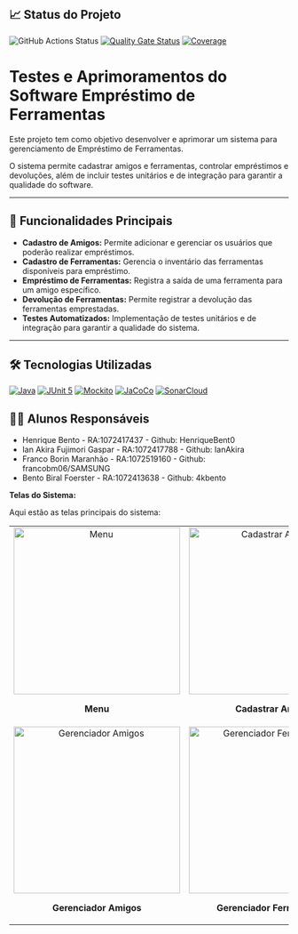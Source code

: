 
## 📈 Status do Projeto

![GitHub Actions Status](https://github.com/HenriqueBent0/a3_unisul/workflows/Integra%C3%A7%C3%A3o%20cont%C3%ADnua%20de%20Java%20com%20Maven%20e%20SonarCloud/badge.svg) [![Quality Gate Status](https://sonarcloud.io/api/project_badges/measure?project=HenriqueBent0_a3_unisul&metric=alert_status)](https://sonarcloud.io/summary/new_code?id=HenriqueBent0_a3_unisul) [![Coverage](https://sonarcloud.io/api/project_badges/measure?project=HenriqueBent0_a3_unisul&metric=coverage)](https://sonarcloud.io/component_measures?id=HenriqueBent0_a3_unisul&metric=coverage)


# Testes e Aprimoramentos do Software Empréstimo de Ferramentas

Este projeto tem como objetivo desenvolver e aprimorar um sistema para gerenciamento de Empréstimo de Ferramentas.

O sistema permite cadastrar amigos e ferramentas, controlar empréstimos e devoluções, além de incluir testes unitários e de integração para garantir a qualidade do software.

---

## 🚀 Funcionalidades Principais

- **Cadastro de Amigos:** Permite adicionar e gerenciar os usuários que poderão realizar empréstimos.
- **Cadastro de Ferramentas:** Gerencia o inventário das ferramentas disponíveis para empréstimo.
- **Empréstimo de Ferramentas:** Registra a saída de uma ferramenta para um amigo específico.
- **Devolução de Ferramentas:** Permite registrar a devolução das ferramentas emprestadas.
- **Testes Automatizados:** Implementação de testes unitários e de integração para garantir a qualidade do sistema.

---

## 🛠️ Tecnologias Utilizadas

[![Java](https://img.shields.io/badge/java-%23ED8B00.svg?style=for-the-badge&logo=openjdk&logoColor=white)](https://www.java.com/) [![JUnit 5](https://img.shields.io/badge/JUnit%205-%2300a9f4.svg?style=for-the-badge&logo=junit5&logoColor=white)](https://junit.org/junit5/) [![Mockito](https://img.shields.io/badge/Mockito-%2300C853.svg?style=for-the-badge&logo=mockito&logoColor=white)](https://site.mockito.org/) [![JaCoCo](https://img.shields.io/badge/JaCoCo-%23FF6600.svg?style=for-the-badge&logo=jacoco&logoColor=white)](https://www.jacoco.org/jacoco/) [![SonarCloud](https://img.shields.io/badge/SonarCloud-%23007ACC.svg?style=for-the-badge&logo=sonarcloud&logoColor=white)](https://sonarcloud.io/)


## 👨‍🎓 Alunos Responsáveis

- Henrique Bento - RA:1072417437 - Github: HenriqueBent0
- Ian Akira Fujimori Gaspar - RA:1072417788 - Github: IanAkira
- Franco Borin Maranhão - RA:1072519160 - Github: francobm06/SAMSUNG  
- Bento Biral Foerster - RA:1072413638 - Github: 4kbento

 **Telas do Sistema:**

   Aqui estão as telas principais do sistema:

   <table>
     <tr>
       <td align="center">
         <img src="https://github.com/HenriqueBent0/Controle-de-Emprestimos-de-Ferramentas-Java/assets/166830118/86349174-f5aa-4354-921d-7a4f848743f8" alt="Menu" width="300" />
         <p><b>Menu</b></p>
       </td>
       <td align="center">
         <img src="https://github.com/HenriqueBent0/Controle-de-Emprestimos-de-Ferramentas-Java/assets/166830118/89e3530c-7ece-4971-8a3a-feb72f710721" alt="Cadastrar Amigo" width="300" />
         <p><b>Cadastrar Amigo</b></p>
       </td>
       <td align="center">
         <img src="https://github.com/HenriqueBent0/Controle-de-Emprestimos-de-Ferramentas-Java/assets/166830118/7b56aaee-83ac-4ac3-861d-9dd85ff9a8af" alt="Cadastro Ferramenta" width="300" />
         <p><b>Cadastro Ferramenta</b></p>
       </td>
     </tr>
     <tr>
       <td align="center">
         <img src="https://github.com/HenriqueBent0/Controle-de-Emprestimos-de-Ferramentas-Java/assets/166830118/7492a51d-0aa1-4fdf-be7c-36e278fbe062" alt="Gerenciador Amigos" width="300" />
         <p><b>Gerenciador Amigos</b></p>
       </td>
       <td align="center">
         <img src="https://github.com/HenriqueBent0/Controle-de-Emprestimos-de-Ferramentas-Java/assets/166830118/e96f90ef-8bff-4256-8fdb-acf532d0e5c1" alt="Gerenciador Ferramentas" width="300" />
         <p><b>Gerenciador Ferramentas</b></p>
       </td>
       <td align="center">
         <img src="https://github.com/HenriqueBent0/Controle-de-Emprestimos-de-Ferramentas-Java/assets/166830118/738ccf0b-2df1-489e-820f-2fb9a3a934f7" alt="Relatório de Empréstimo" width="300" />
         <p><b>Relatório de Empréstimo</b></p>
       
   </table>

